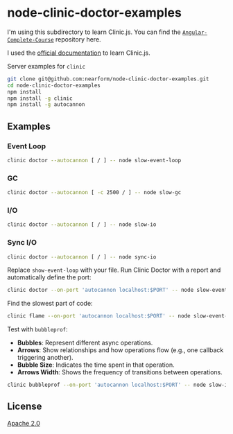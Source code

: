 # node-clinic-doctor-examples

I'm using this subdirectory to learn Clinic.js. You can find the [`Angular-Complete-Course`](https://github.com/ZeroaNinea/Angular-Complete-Course/tree/main/jasmine-karma-documentation) repository here.

I used the [official documentation](https://clinicjs.org/documentation/) to learn Clinic.js.

Server examples for `clinic`

```bash
git clone git@github.com:nearform/node-clinic-doctor-examples.git
cd node-clinic-doctor-examples
npm install
npm install -g clinic
npm install -g autocannon

```

## Examples

### Event Loop

```bash
clinic doctor --autocannon [ / ] -- node slow-event-loop

```

### GC

```bash
clinic doctor --autocannon [ -c 2500 / ] -- node slow-gc

```

### I/O

```bash
clinic doctor --autocannon [ / ] -- node slow-io

```

### Sync I/O

```bash
clinic doctor --autocannon [ / ] -- node sync-io

```

Replace `show-event-loop` with your file. Run Clinic Doctor with a report and automatically define the port:

```bash
clinic doctor --on-port 'autocannon localhost:$PORT' -- node slow-event-loop
```

Find the slowest part of code:

```bash
clinic flame --on-port 'autocannon localhost:$PORT' -- node slow-event-loop
```

Test with `bubbleprof`:

- **Bubbles**: Represent different async operations.
- **Arrows**: Show relationships and how operations flow (e.g., one callback triggering another).
- **Bubble Size**: Indicates the time spent in that operation.
- **Arrows Width**: Shows the frequency of transitions between operations.

```bash
clinic bubbleprof --on-port 'autocannon localhost:$PORT' -- node slow-io
```

## License

[Apache 2.0](<https://tldrlegal.com/license/apache-license-2.0-(apache-2.0)>)
